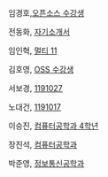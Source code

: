 ﻿
<!--- 
(이름,  github URL)
예제 : 
김남윤, [한성대 교수] (https://github.com/stelladream/studentCVs.git)

홍길동, [멋쟁이](https://github.com/stelladream/studentCVs.git)

--->
임경호,[오픈소스 수강생](https://github.com/Limky/specification.git)

전동화, [자기소개서](https://github.com/wjsehdghk/MyRepo.git)

임인혁, [멀티 11](https://github.com/inhyuck222/CV.git)

김호영, [OSS 수강생](https://github.com/kimtm60/resume.git)

서보경, [1191027](https://github.com/qhrud8015/testGit.wiki.git)

노대건, [1191017](https://github.com/nihil0821/resume.git)

이승진, [컴퓨터공학과 4학년](https://github.com/leeseung/Capston2/blob/master/self-introduction.md)

장진석, [컴퓨터공학과](https://github.com/JinseokJang/repo.git)

박준영, [정보통신공학과](https://github.com/fulyniang/record/blob/master/README.md)
